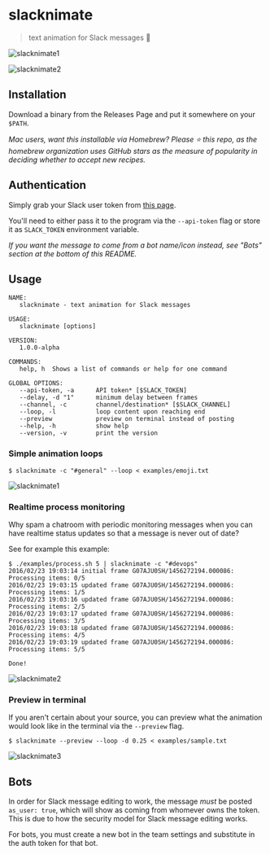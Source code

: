 # slacknimate
> text animation for Slack messages :dancers:

![slacknimate1](https://cloud.githubusercontent.com/assets/40650/13275355/32f5997c-da82-11e5-8a9d-61c53f94c718.gif)

![slacknimate2](https://cloud.githubusercontent.com/assets/40650/13275356/36c8f15c-da82-11e5-93c1-ef8e6d3e556e.gif)


## Installation
Download a binary from the Releases Page and put it somewhere on your `$PATH`.

_Mac users, want this installable via Homebrew? Please :star: this repo, as the
homebrew organization uses GitHub stars as the measure of popularity in deciding
whether to accept new recipes._

## Authentication
Simply grab your Slack user token from [this page][1].

You'll need to either pass it to the program via the `--api-token` flag or store
it as `SLACK_TOKEN` environment variable.

_If you want the message to come from a bot name/icon instead, see "Bots"
section at the bottom of this README._

[1]: https://api.slack.com/docs/oauth-test-tokens

## Usage

```
NAME:
   slacknimate - text animation for Slack messages

USAGE:
   slacknimate [options]

VERSION:
   1.0.0-alpha

COMMANDS:
   help, h	Shows a list of commands or help for one command

GLOBAL OPTIONS:
   --api-token, -a      API token* [$SLACK_TOKEN]
   --delay, -d "1"      minimum delay between frames
   --channel, -c        channel/destination* [$SLACK_CHANNEL]
   --loop, -l           loop content upon reaching end
   --preview            preview on terminal instead of posting
   --help, -h           show help
   --version, -v        print the version
```

### Simple animation loops

    $ slacknimate -c "#general" --loop < examples/emoji.txt

![slacknimate1](https://cloud.githubusercontent.com/assets/40650/13275355/32f5997c-da82-11e5-8a9d-61c53f94c718.gif)

### Realtime process monitoring
Why spam a chatroom with periodic monitoring messages when you can have realtime
status updates so that a message is never out of date?

See for example this example:

```
$ ./examples/process.sh 5 | slacknimate -c "#devops"
2016/02/23 19:03:14 initial frame G07AJU0SH/1456272194.000086: Processing items: 0/5
2016/02/23 19:03:15 updated frame G07AJU0SH/1456272194.000086: Processing items: 1/5
2016/02/23 19:03:16 updated frame G07AJU0SH/1456272194.000086: Processing items: 2/5
2016/02/23 19:03:17 updated frame G07AJU0SH/1456272194.000086: Processing items: 3/5
2016/02/23 19:03:18 updated frame G07AJU0SH/1456272194.000086: Processing items: 4/5
2016/02/23 19:03:19 updated frame G07AJU0SH/1456272194.000086: Processing items: 5/5

Done!
```

![slacknimate2](https://cloud.githubusercontent.com/assets/40650/13275356/36c8f15c-da82-11e5-93c1-ef8e6d3e556e.gif)


### Preview in terminal
If you aren't certain about your source, you can preview what the animation
would look like in the terminal via the `--preview` flag.

    $ slacknimate --preview --loop -d 0.25 < examples/sample.txt

![slacknimate3](https://cloud.githubusercontent.com/assets/40650/13275357/3b04b6ac-da82-11e5-9fab-1a7704c98b12.gif)

## Bots
In order for Slack message editing to work, the message _must_ be posted
`as_user: true`, which will show as coming from whomever owns the token. This
is due to how the security model for Slack message editing works.

For bots, you must create a new bot in the team settings and substitute in the
auth token for that bot.
